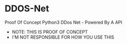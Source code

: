 # DDOS-Net
Proof Of Concept Python3 DDos Net - Powered By A API

 - NOTE: THIS IS PROOF OF CONCEPT
 - I'M NOT RESPONSIBLE FOR HOW YOU USE THIS
